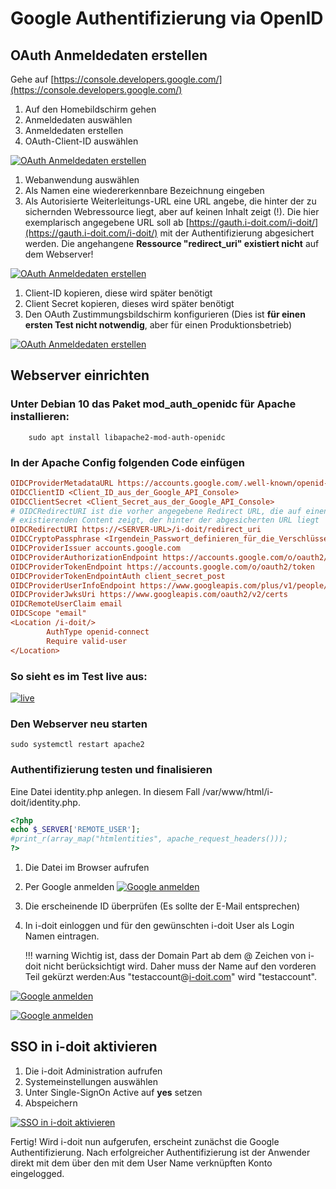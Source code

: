 # Google Authentifizierung via OpenID

## OAuth Anmeldedaten erstellen

Gehe auf [https://console.developers.google.com/](https://console.developers.google.com/)

1.  Auf den Homebildschirm gehen
2.  Anmeldedaten auswählen
3.  Anmeldedaten erstellen
4.  OAuth-Client-ID auswählen

[![OAuth Anmeldedaten erstellen](../../../assets/images/de/benutzerauthentifizierung-und-verwaltung/sso-vergleich/openid/google-openid/1-oid.png)](../../../assets/images/de/benutzerauthentifizierung-und-verwaltung/sso-vergleich/openid/google-openid/1-oid.png)

1.  Webanwendung auswählen
2.  Als Namen eine wiedererkennbare Bezeichnung eingeben
3.  Als Autorisierte Weiterleitungs-URL eine URL angebe, die hinter der zu sichernden Webressource liegt, aber auf keinen Inhalt zeigt (!).
    Die hier exemplarisch angegebene URL soll ab [https://gauth.i-doit.com/i-doit/](https://gauth.i-doit.com/i-doit/) mit der Authentifizierung abgesichert werden.
    Die angehangene **Ressource "redirect_uri" existiert nicht** auf dem Webserver!

[![OAuth Anmeldedaten erstellen](../../../assets/images/de/benutzerauthentifizierung-und-verwaltung/sso-vergleich/openid/google-openid/2-oid.png)](../../../assets/images/de/benutzerauthentifizierung-und-verwaltung/sso-vergleich/openid/google-openid/2-oid.png)

1.  Client-ID kopieren, diese wird später benötigt
2.  Client Secret kopieren, dieses wird später benötigt
3.  Den OAuth Zustimmungsbildschirm konfigurieren
    (Dies ist **für einen ersten Test nicht notwendig**, aber für einen Produktionsbetrieb)

[![OAuth Anmeldedaten erstellen](../../../assets/images/de/benutzerauthentifizierung-und-verwaltung/sso-vergleich/openid/google-openid/3-oid.png)](../../../assets/images/de/benutzerauthentifizierung-und-verwaltung/sso-vergleich/openid/google-openid/3-oid.png)

## Webserver einrichten

### Unter **Debian 10** das Paket **mod_auth_openidc** für Apache installieren:

```shell
    sudo apt install libapache2-mod-auth-openidc
```

### In der Apache Config folgenden Code einfügen

```ini
OIDCProviderMetadataURL https://accounts.google.com/.well-known/openid-configuration
OIDCClientID <Client_ID_aus_der_Google_API_Console>
OIDCClientSecret <Client_Secret_aus_der_Google_API_Console>
# OIDCRedirectURI ist die vorher angegebene Redirect URL, die auf einen nicht
# existierenden Content zeigt, der hinter der abgesicherten URL liegt
OIDCRedirectURI https://<SERVER-URL>/i-doit/redirect_uri
OIDCCryptoPassphrase <Irgendein_Passwort_definieren_für_die_Verschlüsselung>
OIDCProviderIssuer accounts.google.com
OIDCProviderAuthorizationEndpoint https://accounts.google.com/o/oauth2/auth
OIDCProviderTokenEndpoint https://accounts.google.com/o/oauth2/token
OIDCProviderTokenEndpointAuth client_secret_post
OIDCProviderUserInfoEndpoint https://www.googleapis.com/plus/v1/people/me/openIdConnect
OIDCProviderJwksUri https://www.googleapis.com/oauth2/v2/certs
OIDCRemoteUserClaim email
OIDCScope "email"
<Location /i-doit/>
        AuthType openid-connect
        Require valid-user
</Location>
```

### So sieht es im Test live aus:

[![live](../../../assets/images/de/benutzerauthentifizierung-und-verwaltung/sso-vergleich/openid/google-openid/4-oid.png)](../../../assets/images/de/benutzerauthentifizierung-und-verwaltung/sso-vergleich/openid/google-openid/4-oid.png)

### Den Webserver neu starten

```shell
sudo systemctl restart apache2
```

### Authentifizierung testen und finalisieren

Eine Datei identity.php anlegen. In diesem Fall /var/www/html/i-doit/identity.php.

```php
<?php
echo $_SERVER['REMOTE_USER'];
#print_r(array_map("htmlentities", apache_request_headers()));
?>
```

1.  Die Datei im Browser aufrufen
2.  Per Google anmelden
    [![Google anmelden](../../../assets/images/de/benutzerauthentifizierung-und-verwaltung/sso-vergleich/openid/google-openid/5-oid.png)](../../../assets/images/de/benutzerauthentifizierung-und-verwaltung/sso-vergleich/openid/google-openid/5-oid.png)
3.  Die erscheinende ID überprüfen (Es sollte der E-Mail entsprechen)
4.  In i-doit einloggen und für den gewünschten i-doit User als Login Namen eintragen.

    !!! warning
         Wichtig ist, dass der Domain Part ab dem @ Zeichen von i-doit nicht berücksichtigt wird. Daher muss der Name auf den vorderen Teil gekürzt werden:Aus "testaccount@[i-doit.com](http://i-doit.com)" wird "testaccount".

[![Google anmelden](../../../assets/images/de/benutzerauthentifizierung-und-verwaltung/sso-vergleich/openid/google-openid/6-oid.png)](../../../assets/images/de/benutzerauthentifizierung-und-verwaltung/sso-vergleich/openid/google-openid/6-oid.png)

[![Google anmelden](../../../assets/images/de/benutzerauthentifizierung-und-verwaltung/sso-vergleich/openid/google-openid/7-oid.png)](../../../assets/images/de/benutzerauthentifizierung-und-verwaltung/sso-vergleich/openid/google-openid/7-oid.png)

## SSO in i-doit aktivieren

1.  Die i-doit Administration aufrufen
2.  Systemeinstellungen auswählen
3.  Unter Single-SignOn Active auf **yes** setzen
4.  Abspeichern

[![SSO in i-doit aktivieren](../../../assets/images/de/benutzerauthentifizierung-und-verwaltung/sso-vergleich/openid/google-openid/8-oid.png)](../../../assets/images/de/benutzerauthentifizierung-und-verwaltung/sso-vergleich/openid/google-openid/8-oid.png)

Fertig! Wird i-doit nun aufgerufen, erscheint zunächst die Google Authentifizierung. Nach erfolgreicher Authentifizierung ist der Anwender direkt mit dem über den mit dem User Name verknüpften Konto eingelogged.
